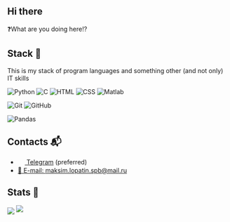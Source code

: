 ## Hi there
❓What are you doing here!?

## Stack 💅
This is my stack of program languages and something other (and not only) IT skills

![Python](https://img.shields.io/badge/-Python-3572a5?style=flat-square&logo=python&logoColor=white)
![C](https://img.shields.io/badge/-C-A8B9CC?style=flat-square&logo=c&logoColor=white)
![HTML](https://img.shields.io/badge/-HTML-%23de4b25?logo=html5&logoColor=white&style=flat-square) 
![CSS](https://img.shields.io/badge/-CSS-%230174b8?logo=css3&logoColor=white&style=flat-square) 
![Matlab](https://img.shields.io/badge/-Matlab-5192c4?logo=data%3Aimage%2Fpng%3Bbase64%2CiVBORw0KGgoAAAANSUhEUgAAABUAAAATCAQAAADVR44AAAAABGdBTUEAALGPC%2FxhBQAAAAlwSFlzAAALEwAACxMBAJqcGAAAAAd0SU1FB%2BUCGgIOBFVT%2BfMAAAACYktHRAD%2Fh4%2FMvwAAAbxJREFUGBl9wU1IVGEUBuB3xMqNgxUZQkUllWibKKhlto4WtrSFiyiCCKJZiKQQKBKtjDZqy3ZtiiJsFUSLQCwjimxqEsZgxuvV737nzv3u7znNWNrM%2BPM82JwNdSL8EL5Y2jODbWXxuymcFOHAXD%2BAbXyHoNTDJGXx9PL%2BMWxhDoSVo6XXzFLGobki2EQeGgLVrofMG2FZFT1baEK9nzBQB6mP%2BlVPkpV%2FEotOT6PGKxDUcXeQuu1m%2FzYnsob9u6NYl4OGQB2iIafDg2qLP0qV%2BJ3VgopFGMw1OO3U6w67D1WHwM9wLFVYl7qzKFtK63PuLfcOXbB3qy4aoBtJVuoED2ZSAGjYfaRO5ht9WHBgHQlnZYN41m4FoA7TTepbaXHBKKSDUQ5kAzbepQLgoLhTX6QB56x3OZriQGpwzAV2RMLHuUYAFgTqGGXM%2Ffiz1EhsP%2BN2ls5HL%2BOc7kTFFxDepgB9JpmXday9a88bPMRQbcETM4g13%2FAVU6lgRFhWcejf%2B7FjARUe7H3Lvag2DzqVFKWMk2C82FzEX5%2BgkUmhVn5X9FSETTBu7VX4bwLvUSeBuRr98vsX0w7q%2FQGAl5CAuatrWgAAACV0RVh0ZGF0ZTpjcmVhdGUAMjAyMS0wMi0yNlQwMDoxNDowNCswMjowMH6ObsIAAAAldEVYdGRhdGU6bW9kaWZ5ADIwMjEtMDItMjZUMDA6MTQ6MDQrMDI6MDAP09Z%2BAAAAAElFTkSuQmCC&logoColor=white&style=flat-square) 

![Git](https://img.shields.io/badge/-Git-%23ea4f32?logo=git&logoColor=white&style=flat-square)
![GitHub](https://img.shields.io/badge/-GitHub-24292E?style=flat-square&logo=github&logoColor=white)

![Pandas](https://img.shields.io/badge/-Pandas-150458?style=flat-square&logo=pandas&logoColor=white)

<!--## Currently learning / up skills
![JavaScript](https://img.shields.io/badge/-JavaScript-%23e9d54c?logo=javascript&logoColor=white&style=flat-square) 
![LaTeX](https://img.shields.io/badge/-LaTeX-008080?style=flat-square&logo=latex&logoColor=white)
![Wireshark](https://img.shields.io/badge/-Wireshark-1679A7?style=flat-square&logo=wireshark&logoColor=white)

<!--![English](https://img.shields.io/badge/-English-orange?style=flat-square&logo=English&logoColor=white)

<!--## Would like learning in future
![GitLab](https://img.shields.io/badge/-GitLab-292961?style=flat-square&logo=gitlab&logoColor=white) 
![Docker](https://img.shields.io/badge/-Docker-24B8EB?style=flat-square&logo=docker&logoColor=white)
![Linux](https://img.shields.io/badge/-Linux-1793D1?style=flat-square&logo=english&logoColor=white)
typescript and react-->

## Contacts 📬
- <a href="https://t.me/maksimioX"><img src="https://upload.wikimedia.org/wikipedia/commons/thumb/8/82/Telegram_logo.svg/768px-Telegram_logo.svg.png" width=16 height=16 align="center" /> Telegram</a> (preferred)
- <a href="mailto:maksim.lopatin.spb@mail.ru">📩 E-mail: maksim.lopatin.spb@mail.ru</a>

## Stats 💩
<img src="https://gpvc.arturio.dev/maksimio" align="center" />
<img src="https://github-readme-stats.vercel.app/api?username=maksimio&show_icons=true&count_private=true">

